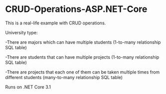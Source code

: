 # CRUD-Operations-ASP.NET-Core

This is a real-life example with CRUD operations.

University type:

-There are majors which can have multiple students (1-to-many relationship SQL table)

-There are students that can have multiple projects (1-to-many relationship SQL table)

-There are projects that each one of them can be taken multiple times from different students (many-to-many relationship SQL table)



Runs on .NET Core 3.1
